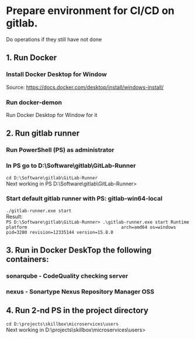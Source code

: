 # Prepare environment for CI/CD on gitlab. 
Do operations if they still have not done

## 1. Run Docker
### Install Docker Desktop for Window
Source: https://docs.docker.com/desktop/install/windows-install/
### Run docker-demon
Run Docker Desktop for Window for it

## 2. Run gitlab runner
### Run PowerShell (PS) as administrator
### In PS go to D:\Software\gitlab\GitLab-Runner
``
cd D:\Software\gitlab\GitLab-Runner
``      
Next working in PS D:\Software\gitlab\GitLab-Runner>            
### Start default gitlab runner with PS: gitlab-win64-local
``
./gitlab-runner.exe start
``      
Result:     
``
PS D:\Software\gitlab\GitLab-Runner> .\gitlab-runner.exe start
Runtime platform                                    arch=amd64 os=windows pid=3280 revision=12335144 version=15.8.0
``

## 3. Run in Docker DeskTop the following containers:
### sonarqube - CodeQuality checking server
### nexus - Sonartype Nexus Repository Manager OSS

## 4. Run 2-nd PS in the project directory
``
cd D:\projects\skillbox\microservices\users
``          
Next working in D:\projects\skillbox\microservices\users>           

